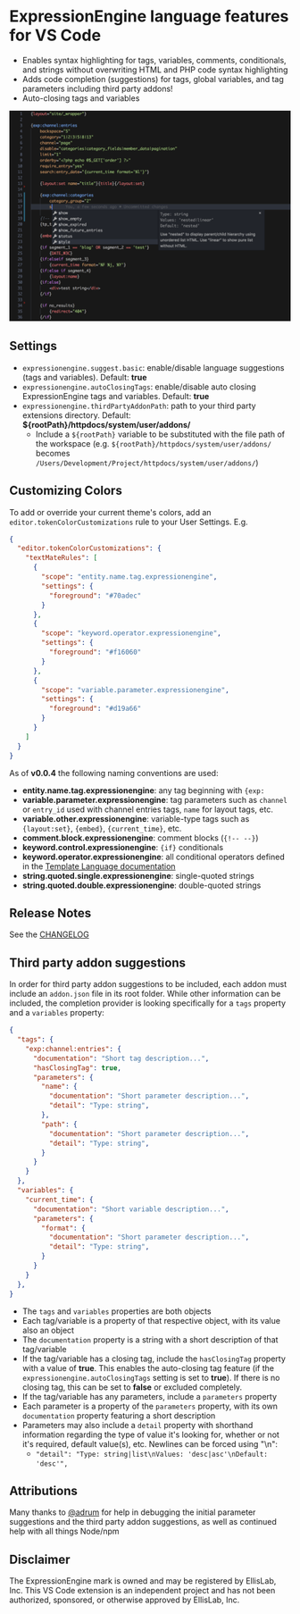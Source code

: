 # ExpressionEngine language features for VS Code

* Enables syntax highlighting for tags, variables, comments, conditionals, and strings without overwriting HTML and PHP code syntax highlighting
* Adds code completion (suggestions) for tags, global variables, and tag parameters including third party addons!
* Auto-closing tags and variables

![feature X](./example.png)

## Settings

* `expressionengine.suggest.basic`: enable/disable language suggestions (tags and variables). Default: **true**
* `expressionengine.autoClosingTags`: enable/disable auto closing ExpressionEngine tags and variables. Default: **true**
* `expressionengine.thirdPartyAddonPath`: path to your third party extensions directory. Default: **${rootPath}/httpdocs/system/user/addons/**
  * Include a `${rootPath}` variable to be substituted with the file path of the workspace (e.g. `${rootPath}/httpdocs/system/user/addons/` becomes `/Users/Development/Project/httpdocs/system/user/addons/`)

## Customizing Colors

To add or override your current theme's colors, add an `editor.tokenColorCustomizations` rule to your User Settings. E.g.

```json
{
  "editor.tokenColorCustomizations": {
    "textMateRules": [
      {
        "scope": "entity.name.tag.expressionengine",
        "settings": {
          "foreground": "#70adec"
        }
      },
      {
        "scope": "keyword.operator.expressionengine",
        "settings": {
          "foreground": "#f16060"
        }
      },
      {
        "scope": "variable.parameter.expressionengine",
        "settings": {
          "foreground": "#d19a66"
        }
      }
    ]
  }
}
```

As of **v0.0.4** the following naming conventions are used:

* **entity.name.tag.expressionengine**: any tag beginning with `{exp:`
* **variable.parameter.expressionengine**: tag parameters such as `channel` or `entry_id` used with channel entries tags, `name` for layout tags, etc.
* **variable.other.expressionengine**: variable-type tags such as `{layout:set}`, `{embed}`, `{current_time}`, etc.
* **comment.block.expressionengine**: comment blocks (`{!-- --}`)
* **keyword.control.expressionengine**: `{if}` conditionals
* **keyword.operator.expressionengine**: all conditional operators defined in the [Template Language documentation](https://docs.expressionengine.com/latest/templates/conditionals.html#operators)
* **string.quoted.single.expressionengine**: single-quoted strings
* **string.quoted.double.expressionengine**: double-quoted strings

## Release Notes

See the [CHANGELOG](./CHANGELOG.md)

## Third party addon suggestions

In order for third party addon suggestions to be included, each addon must include an `addon.json` file in its root folder. While other information can be included, the completion provider is looking specifically for a `tags` property and a `variables` property:

```json
{
  "tags": {
    "exp:channel:entries": {
      "documentation": "Short tag description...",
      "hasClosingTag": true,
      "parameters": {
        "name": {
          "documentation": "Short parameter description...",
          "detail": "Type: string",
        },
        "path": {
          "documentation": "Short parameter description...",
          "detail": "Type: string",
        }
      }
    }
  },
  "variables": {
    "current_time": {
      "documentation": "Short variable description...",
      "parameters": {
        "format": {
          "documentation": "Short parameter description...",
          "detail": "Type: string",
        }
      }
    }
  },
}
```

* The `tags` and `variables` properties are both objects
* Each tag/variable is a property of that respective object, with its value also an object
* The `documentation` property is a string with a short description of that tag/variable
* If the tag/variable has a closing tag, include the `hasClosingTag` property with a value of **true**. This enables the auto-closing tag feature (if the `expressionengine.autoClosingTags` setting is set to **true**). If there is no closing tag, this can be set to **false** or excluded completely.
* If the tag/variable has any parameters, include a `parameters` property
* Each parameter is a property of the `parameters` property, with its own `documentation` property featuring a short description
* Parameters may also include a `detail` property with shorthand information regarding the type of value it's looking for, whether or not it's required, default value(s), etc. Newlines can be forced using "\n":
  * `"detail": "Type: string|list\nValues: 'desc|asc'\nDefault: 'desc'",`

## Attributions

Many thanks to [@adrum](https://github.com/adrum) for help in debugging the initial parameter suggestions and the third party addon suggestions, as well as continued help with all things Node/npm

## Disclaimer

The ExpressionEngine mark is owned and may be registered by EllisLab, Inc. This VS Code extension is an independent project and has not been authorized, sponsored, or otherwise approved by EllisLab, Inc.